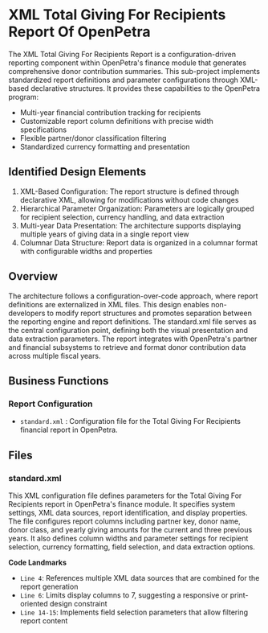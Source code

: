 # XML Total Giving For Recipients Report Of OpenPetra

The XML Total Giving For Recipients Report is a configuration-driven reporting component within OpenPetra's finance module that generates comprehensive donor contribution summaries. This sub-project implements standardized report definitions and parameter configurations through XML-based declarative structures. It provides these capabilities to the OpenPetra program:

- Multi-year financial contribution tracking for recipients
- Customizable report column definitions with precise width specifications
- Flexible partner/donor classification filtering
- Standardized currency formatting and presentation

## Identified Design Elements

1. XML-Based Configuration: The report structure is defined through declarative XML, allowing for modifications without code changes
2. Hierarchical Parameter Organization: Parameters are logically grouped for recipient selection, currency handling, and data extraction
3. Multi-year Data Presentation: The architecture supports displaying multiple years of giving data in a single report view
4. Columnar Data Structure: Report data is organized in a columnar format with configurable widths and properties

## Overview
The architecture follows a configuration-over-code approach, where report definitions are externalized in XML files. This design enables non-developers to modify report structures and promotes separation between the reporting engine and report definitions. The standard.xml file serves as the central configuration point, defining both the visual presentation and data extraction parameters. The report integrates with OpenPetra's partner and financial subsystems to retrieve and format donor contribution data across multiple fiscal years.

## Business Functions

### Report Configuration
- `standard.xml` : Configuration file for the Total Giving For Recipients financial report in OpenPetra.

## Files
### standard.xml

This XML configuration file defines parameters for the Total Giving For Recipients report in OpenPetra's finance module. It specifies system settings, XML data sources, report identification, and display properties. The file configures report columns including partner key, donor name, donor class, and yearly giving amounts for the current and three previous years. It also defines column widths and parameter settings for recipient selection, currency formatting, field selection, and data extraction options.

 **Code Landmarks**
- `Line 4`: References multiple XML data sources that are combined for the report generation
- `Line 6`: Limits display columns to 7, suggesting a responsive or print-oriented design constraint
- `Line 14-15`: Implements field selection parameters that allow filtering report content

[Generated by the Sage AI expert workbench: 2025-03-30 02:22:57  https://sage-tech.ai/workbench]: #